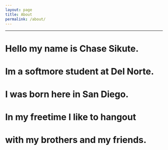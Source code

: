 ```yaml
---
layout: page
title: About
permalink: /about/
---
```


____________________________________


 # Hello my name is Chase Sikute.

# Im a softmore student at Del Norte. 

# I was born here in San Diego. 

# In my freetime I like to hangout

# with my brothers and my friends.


